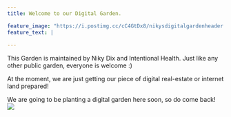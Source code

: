 ```yaml
---
title: Welcome to our Digital Garden. 

feature_image: "https://i.postimg.cc/cC4GtDx8/nikysdigitalgardenheader.png"
feature_text: |
  
---
```

This Garden is maintained by Niky Dix and Intentional Health. Just like any other public garden, everyone is welcome :) 

At the moment, we are just getting our piece of digital real-estate or internet land prepared! 

We are going to be planting a digital garden here soon, so do come back!  
![](https://i.postimg.cc/3NQVwCkq/Sowing-a-seed-vector.png)